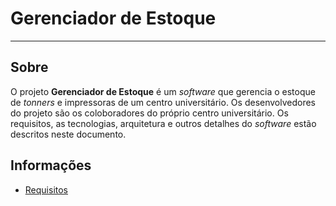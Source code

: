 # Gerenciador de Estoque
---

## Sobre

O projeto **Gerenciador de Estoque** é um *software* que gerencia o estoque de *tonners* e impressoras de um centro universitário. Os desenvolvedores do projeto são os coloboradores do próprio centro universitário. Os requisitos, as tecnologias, arquitetura e outros detalhes do *software* estão descritos neste documento.

## Informações

- [Requisitos](docs/requisitos.md)